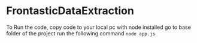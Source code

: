 # FrontasticDataExtraction


To Run the code, copy code to your local pc with node installed
go to base folder of the project
run the following command `node app.js`
